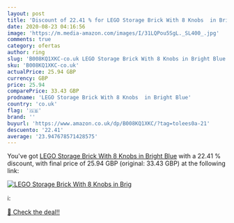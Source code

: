 ```yaml
---
layout: post
title: 'Discount of 22.41 % for LEGO Storage Brick With 8 Knobs  in Brig'
date: 2020-08-23 04:16:56
image: 'https://m.media-amazon.com/images/I/31LQPou5SgL._SL400_.jpg'
comments: true
category: ofertas
author: ring
slug: 'B008KQ1XKC-co.uk LEGO Storage Brick With 8 Knobs in Bright Blue'
sku: 'B008KQ1XKC-co.uk'
actualPrice: 25.94 GBP
currency: GBP
price: 25.94
comparePrice: 33.43 GBP
prodname: 'LEGO Storage Brick With 8 Knobs  in Bright Blue'
country: 'co.uk'
flag: '🇬🇧'
brand: ''
buyurl: 'https://www.amazon.co.uk/dp/B008KQ1XKC/?tag=tolees0a-21'
descuento: '22.41'
average: '23.947678571428575'
---
```


You've got [LEGO Storage Brick With 8 Knobs  in Bright Blue](https://www.amazon.co.uk/dp/B008KQ1XKC/?tag=tolees0a-21) with a  22.41 % discount, with final price of 25.94 GBP (original: 33.43 GBP) at the following link:

[![LEGO Storage Brick With 8 Knobs  in Brig](https://m.media-amazon.com/images/I/31LQPou5SgL._SL400_.jpg)](https://www.amazon.co.uk/dp/B008KQ1XKC/?tag=tolees0a-21)

ℹ️:


[🛒 Check the deal!!](https://www.amazon.co.uk/dp/B008KQ1XKC/?tag=tolees0a-21)
